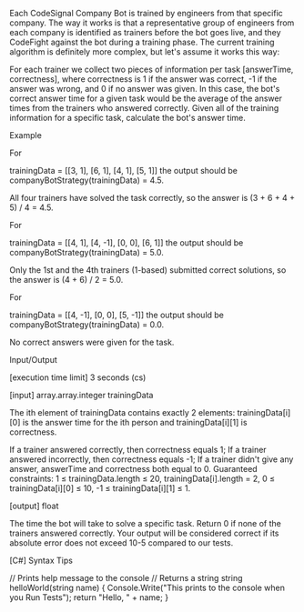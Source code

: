 Each CodeSignal Company Bot is trained by engineers from that specific company. The way it works is that a representative group of engineers from each company is identified as trainers before the bot goes live, and they CodeFight against the bot during a training phase. The current training algorithm is definitely more complex, but let's assume it works this way:

For each trainer we collect two pieces of information per task [answerTime, correctness], where correctness is 1 if the answer was correct, -1 if the answer was wrong, and 0 if no answer was given. In this case, the bot's correct answer time for a given task would be the average of the answer times from the trainers who answered correctly. Given all of the training information for a specific task, calculate the bot's answer time.

Example

For

trainingData = [[3, 1],
                [6, 1],
                [4, 1],
                [5, 1]]
the output should be companyBotStrategy(trainingData) = 4.5.

All four trainers have solved the task correctly, so the answer is (3 + 6 + 4 + 5) / 4 = 4.5.

For

trainingData = [[4, 1],
                [4, -1],
                [0, 0],
                [6, 1]]
the output should be companyBotStrategy(trainingData) = 5.0.

Only the 1st and the 4th trainers (1-based) submitted correct solutions, so the answer is (4 + 6) / 2 = 5.0.

For

trainingData = [[4, -1],
                [0, 0],
                [5, -1]]
the output should be companyBotStrategy(trainingData) = 0.0.

No correct answers were given for the task.

Input/Output

[execution time limit] 3 seconds (cs)

[input] array.array.integer trainingData

The ith element of trainingData contains exactly 2 elements: trainingData[i][0] is the answer time for the ith person and trainingData[i][1] is correctness.

If a trainer answered correctly, then correctness equals 1;
If a trainer answered incorrectly, then correctness equals -1;
If a trainer didn't give any answer, answerTime and correctness both equal to 0.
Guaranteed constraints:
1 ≤ trainingData.length ≤ 20,
trainingData[i].length = 2,
0 ≤ trainingData[i][0] ≤ 10,
-1 ≤ trainingData[i][1] ≤ 1.

[output] float

The time the bot will take to solve a specific task. Return 0 if none of the trainers answered correctly. Your output will be considered correct if its absolute error does not exceed 10-5 compared to our tests.

[C#] Syntax Tips

// Prints help message to the console
// Returns a string
string helloWorld(string name) {
    Console.Write("This prints to the console when you Run Tests");
    return "Hello, " + name;
}